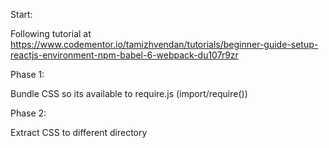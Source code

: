 Start:

Following tutorial at https://www.codementor.io/tamizhvendan/tutorials/beginner-guide-setup-reactjs-environment-npm-babel-6-webpack-du107r9zr


Phase 1:

Bundle CSS so its available to require.js (import/require())



Phase 2:

Extract CSS to different directory
